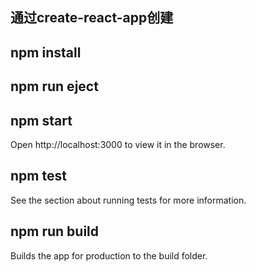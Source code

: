 ## 通过create-react-app创建

## npm install

## npm run eject

## npm start
Open http://localhost:3000 to view it in the browser.
## npm test
See the section about running tests for more information.

## npm run build
Builds the app for production to the build folder.
